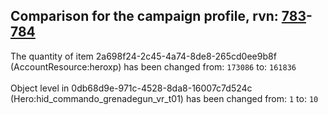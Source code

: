 ## Comparison for the campaign profile, rvn: [783](https://github.com/PRO100KatYT/FortniteProfileRevisions/tree/main/profiles/campaign/783%20campaign.json)-[784](https://github.com/PRO100KatYT/FortniteProfileRevisions/tree/main/profiles/campaign/784%20campaign.json)

The quantity of item 2a698f24-2c45-4a74-8de8-265cd0ee9b8f (AccountResource:heroxp) has been changed from: `173086` to: `161836`
<br><br>
Object level in 0db68d9e-971c-4528-8da8-16007c7d524c (Hero:hid_commando_grenadegun_vr_t01) has been changed from: `1` to: `10`
<br><br>
